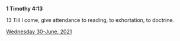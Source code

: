 **1 Timothy 4:13**

13 Till I come, give attendance to reading, to exhortation, to doctrine.

[Wednesday 30-June, 2021](https://t.me/s/daily_scripture)
